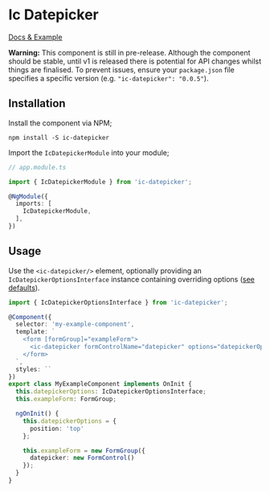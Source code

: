 # Ic Datepicker

[Docs & Example](https://icklechris.github.io/ic-datepicker)

**Warning:** This component is still in pre-release. Although the component should be stable, until v1 is released there is potential for API changes whilst things are finalised. To prevent issues, ensure your `package.json` file specifies a specific version (e.g. `"ic-datepicker": "0.0.5"`).

## Installation

Install the component via NPM;

```
npm install -S ic-datepicker
```

Import the `IcDatepickerModule` into your module;

```typescript
// app.module.ts

import { IcDatepickerModule } from 'ic-datepicker';

@NgModule({
  imports: [
    IcDatepickerModule,
  ],
})
```

## Usage

Use the `<ic-datepicker/>` element, optionally providing an `IcDatepickerOptionsInterface` instance containing overriding options ([see defaults](https://icklechris.github.io/ic-datepicker/options)).

```typescript
import { IcDatepickerOptionsInterface } from 'ic-datepicker';

@Component({
  selector: 'my-example-component',
  template: `
    <form [formGroup]="exampleForm">
      <ic-datepicker formControlName="datepicker" options="datepickerOptions"></ic-datepicker>
    </form>
  `,
  styles: ``
})
export class MyExampleComponent implements OnInit {
  this.datepickerOptions: IcDatepickerOptionsInterface;
  this.exampleForm: FormGroup;

  ngOnInit() {
    this.datepickerOptions = {
      position: 'top'
    };

    this.exampleForm = new FormGroup({
      datepicker: new FormControl()
    });
  }
}

```
